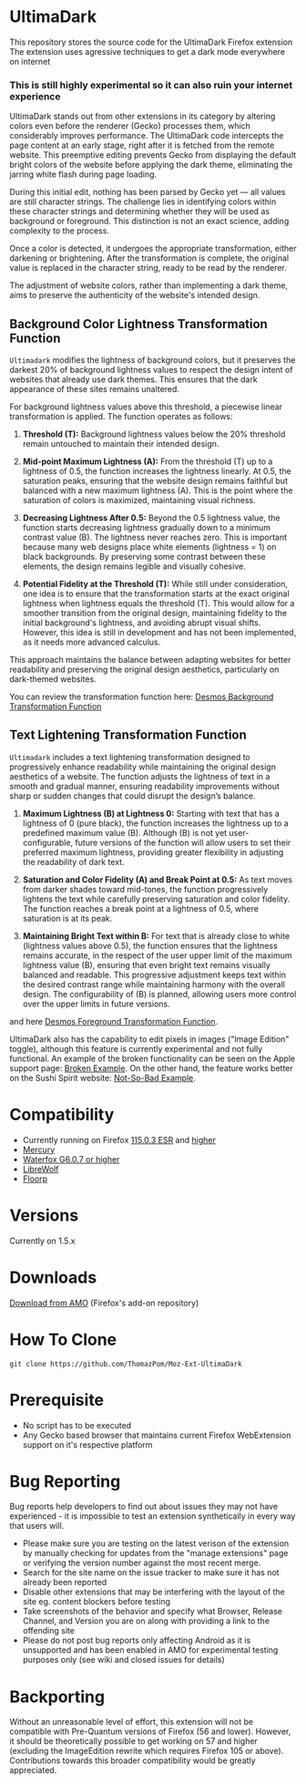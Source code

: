 # UltimaDark
This repository stores the source code for the UltimaDark Firefox extension
The extension uses agressive techniques to get a dark mode everywhere on internet

### This is still highly experimental so it can also ruin your internet experience

UltimaDark stands out from other extensions in its category by altering colors even before the renderer (Gecko) processes them, which considerably improves performance. The UltimaDark code intercepts the page content at an early stage, right after it is fetched from the remote website. This preemptive editing prevents Gecko from displaying the default bright colors of the website before applying the dark theme, eliminating the jarring white flash during page loading.

During this initial edit, nothing has been parsed by Gecko yet — all values are still character strings. The challenge lies in identifying colors within these character strings and determining whether they will be used as background or foreground. This distinction is not an exact science, adding complexity to the process.

Once a color is detected, it undergoes the appropriate transformation, either darkening or brightening. After the transformation is complete, the original value is replaced in the character string, ready to be read by the renderer.

The adjustment of website colors, rather than implementing a dark theme, aims to preserve the authenticity of the website's intended design.

## Background Color Lightness Transformation Function

`Ultimadark` modifies the lightness of background colors, but it preserves the darkest 20% of background lightness values to respect the design intent of websites that already use dark themes. This ensures that the dark appearance of these sites remains unaltered.

For background lightness values above this threshold, a piecewise linear transformation is applied. The function operates as follows:

1. **Threshold (T):** Background lightness values below the 20% threshold remain untouched to maintain their intended design.
   
2. **Mid-point Maximum Lightness (A):** From the threshold (T) up to a lightness of 0.5, the function increases the lightness linearly. At 0.5, the saturation peaks, ensuring that the website design remains faithful but balanced with a new maximum lightness (A). This is the point where the saturation of colors is maximized, maintaining visual richness.

3. **Decreasing Lightness After 0.5:** Beyond the 0.5 lightness value, the function starts decreasing lightness gradually down to a minimum contrast value (B). The lightness never reaches zero. This is important because many web designs place white elements (lightness = 1) on black backgrounds. By preserving some contrast between these elements, the design remains legible and visually cohesive.

4. **Potential Fidelity at the Threshold (T):** While still under consideration, one idea is to ensure that the transformation starts at the exact original lightness when lightness equals the threshold (T). This would allow for a smoother transition from the original design, maintaining fidelity to the initial background's lightness, and avoiding abrupt visual shifts. However, this idea is still in development and has not been implemented, as it needs more advanced calculus. 

This approach maintains the balance between adapting websites for better readability and preserving the original design aesthetics, particularly on dark-themed websites.

You can review the transformation function here: [Desmos Background Transformation Function](https://www.desmos.com/calculator/2prydrxwbf)

## Text Lightening Transformation Function

`Ultimadark`  includes a text lightening transformation designed to progressively enhance readability while maintaining the original design aesthetics of a website. The function adjusts the lightness of text in a smooth and gradual manner, ensuring readability improvements without sharp or sudden changes that could disrupt the design’s balance.

1. **Maximum Lightness (B) at Lightness 0:** Starting with text that has a lightness of 0 (pure black), the function increases the lightness up to a predefined maximum value (B). Although (B) is not yet user-configurable, future versions of the function will allow users to set their preferred maximum lightness, providing greater flexibility in adjusting the readability of dark text.

2. **Saturation and Color Fidelity (A) and Break Point at 0.5:** As text moves from darker shades toward mid-tones, the function progressively lightens the text while carefully preserving saturation and color fidelity. The function reaches a break point at a lightness of 0.5, where saturation is at its peak.

3. **Maintaining Bright Text within B:** For text that is already close to white (lightness values above 0.5), the function ensures that the lightness remains accurate, in the respect of the user upper limit of the maximum lightness value (B), ensuring that even bright text remains visually balanced and readable. This progressive adjustment keeps text within the desired contrast range while maintaining harmony with the overall design. The configurability of (B) is planned, allowing users more control over the upper limits in future versions.

 and here [Desmos Foreground Transformation Function](https://www.desmos.com/calculator/37yi1rirw9).

UltimaDark also has the capability to edit pixels in images ("Image Edition" toggle), although this feature is currently experimental and not fully functional. An example of the broken functionality can be seen on the Apple support page: [Broken Example](https://support.apple.com/fr-fr/HT205189). On the other hand, the feature works better on the Sushi Spirit website: [Not-So-Bad Example](https://www.sushispirit.com/).

# Compatibility
- Currently running on Firefox [115.0.3 ESR](https://ftp.mozilla.org/pub/firefox/releases/115.0.3esr/) and [higher](https://www.mozilla.org/firefox/new/)
- [Mercury](https://thorium.rocks/mercury)
- [Waterfox G6.0.7 or higher](https://www.waterfox.net/) 
- [LibreWolf](https://librewolf.net/)
- [Floorp](https://floorp.app/en/)

# Versions

 Currently on 1.5.x
# Downloads
 [Download from AMO](https://addons.mozilla.org/firefox/addon/ultimadark/) (Firefox's add-on repository)

# How To Clone

```
git clone https://github.com/ThomazPom/Moz-Ext-UltimaDark
````
# Prerequisite

- No script has to be executed
- Any Gecko based browser that maintains current Firefox WebExtension support on it's respective platform

# Bug Reporting 

Bug reports help developers to find out about issues they may not have experienced - it is impossible to test an extension synthetically in every way that users will. 

- Please make sure you are testing on the latest verison of the extension by manually checking for updates from the "manage extensions" page or verifying the version number against the most recent merge. 
- Search for the site name on the issue tracker to make sure it has not already been reported 
- Disable other extensions that may be interfering with the layout of the site eg. content blockers before testing
- Take screenshots of the behavior and specify what Browser, Release Channel, and Version you are on along with providing a link to the offending site 
- Please do not post bug reports only affecting Android as it is unsupported and has been enabled in AMO for experimental testing purposes only (see wiki and closed issues for details) 

# Backporting 

Without an unreasonable level of effort, this extension will not be compatible with Pre-Quantum versions of Firefox (56 and lower). However, it should be theoretically possible to get working on 57 and higher (excluding the ImageEdition rewrite which requires Firefox 105 or above). Contributions towards this broader compatibility would be greatly appreciated. 
